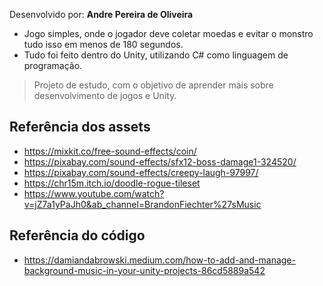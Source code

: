 

Desenvolvido por: **Andre Pereira de Oliveira**
- Jogo simples, onde o jogador deve coletar moedas e evitar o monstro tudo isso em menos de 180 segundos.
- Tudo foi feito dentro do Unity, utilizando C# como linguagem de programação.
 > Projeto de estudo, com o objetivo de aprender mais sobre desenvolvimento de jogos e Unity.

## Referência dos assets 
- https://mixkit.co/free-sound-effects/coin/
- https://pixabay.com/sound-effects/sfx12-boss-damage1-324520/
- https://pixabay.com/sound-effects/creepy-laugh-97997/
- https://chr15m.itch.io/doodle-rogue-tileset
- https://www.youtube.com/watch?v=jZ7a1yPaJh0&ab_channel=BrandonFiechter%27sMusic

## Referência do código
- https://damiandabrowski.medium.com/how-to-add-and-manage-background-music-in-your-unity-projects-86cd5889a542